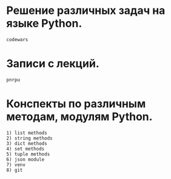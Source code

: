 # Решение различных задач на языке Python.
	codewars
# Записи с лекций.
	pnrpu
# Конспекты по различным методам, модулям Python.
	1) list methods
	2) string methods
	3) dict methods
	4) set methods
	5) tuple methods
	6) json module
	7) venv
	8) git